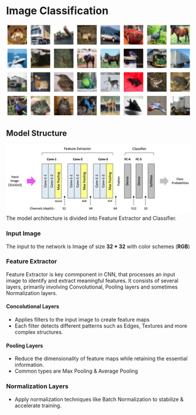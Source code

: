 # Image Classification

![Classification](images/classification.png)

## Model Structure
![Model Structure](images/model_structure.png)
The model architecture is divided into Feature Extractor and Classifier.

### Input Image
The input to the network is Image of size **32 * 32** with color schemes (**RGB**)

### Feature Extractor
Feature Extractor is key commponent in CNN, that processes an input image to identify and extract meaningful features.
It consists of several layers, primarily involving Convolutional, Pooling layers and sometimes Normalization layers.
#### Concolutional Layers
- Applies filters to the input image to create feature maps
- Each filter detects different patterns such as Edges, Textures and more complex structures.

#### Pooling Layers
- Reduce the dimensionality of feature maps while retaining the essential information.
- Common types are Max Pooling & Average Pooling

### Normalization Layers
- Apply normalization techniques like Batch Normalization to stabilize & accelerate training.
